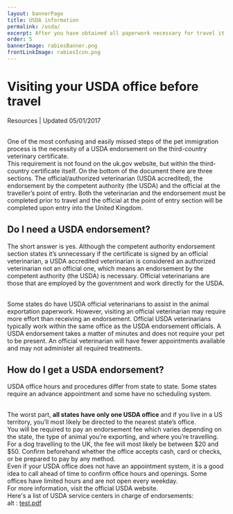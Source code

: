 ```yaml
---
layout: bannerPage
title: USDA information
permalink: /usda/
excerpt: After you have obtained all paperwork necessary for travel it will need to be endorsed by the USDA.  This article provides information on USDA offices including hours and locations	
order: 5
bannerImage: rabiesBanner.png
frontLinkImage: rabiesIcon.png
---
```


<h1>Visiting your USDA office before travel</h1>

<h8> Resources | Updated 05/01/2017 </h8>

<br>
One of the most confusing and easily missed steps of the pet immigration process is the necessity of a USDA endorsement on the third-country veterinary certificate.  

<br>
This requirement is not found on the uk.gov website, but within the third-country certificate itself.  On the bottom of the document there are three sections.  The official/authorized veterinarian (USDA accredited), the endorsement by the competent authority (the USDA) and the official at the traveller’s point of entry.  Both the veterinarian and the endorsement must be completed prior to travel and the official at the point of entry section will be completed upon entry into the United Kingdom.  

<br>
<h2>Do I need a USDA endorsement?</h2>

The short answer is yes.  Although the competent authority endorsement section states it’s unnecessary if the certificate is signed by an official veterinarian, a USDA accredited veterinarian is considered an authorized veterinarian not an official one, which means an endorsement by the competent authority (the USDA) is necessary.  Official veterinarians are those that are employed by the government and work directly for the USDA.  

<br>
Some states do have USDA official veterinarians to assist in the animal exportation paperwork.  However, visiting an official veterinarian may require more effort than receiving an endorsement.  Official USDA veterinarians typically work within the same office as the USDA endorsement officials.  A USDA endorsement takes a matter of minutes and does not require your pet to be present.  An official veterinarian will have fewer appointments available and may not administer all required treatments.   

<br>
<h2>How do I get a USDA endorsement?</h2>

USDA office hours and procedures differ from state to state.  Some states require an advance appointment and some have no scheduling system.  

<br>
The worst part, <b>all states have only one USDA office </b> and if you live in a US territory, you’ll most likely be directed to the nearest state’s office.  

<br>
You will be required to pay an endorsement fee which varies depending on the state, the type of animal you’re exporting, and where you’re travelling.  For a dog travelling to the UK, the fee will most likely be between $20 and $50.  Confirm beforehand whether the office accepts cash, card or checks, or be prepared to pay by any method.

<br>
Even if your USDA office does not have an appointment system, it is a good idea to call ahead of time to confirm office hours and openings.  Some offices have limited hours and are not open every weekday.  

<br>
For more information, visit the <a src="https://www.aphis.usda.gov/">official USDA website.</a>


<br>
Here's a list of USDA service centers in charge of endorsements: 

<br>
<div>
<object data="/assets/pdf/usda_service_centers.pdf" type="application/pdf" width="600" height="700">
alt : <a href="/assets/pdf/usda_service_centers.pdf">test.pdf</a>
</object>
</div> 


